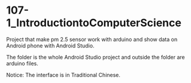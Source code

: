# 107-1_IntroductiontoComputerScience
Project that make pm 2.5 sensor work with arduino and show data on Android phone with Android Studio.

The folder is the whole Android Studio project and outside the folder are arduino files.

Notice: The interface is in Traditional Chinese.
